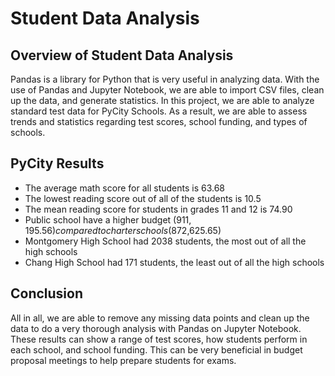 # Student Data Analysis
## Overview of Student Data Analysis
Pandas is a library for Python that is very useful in analyzing data.  With the use of Pandas and Jupyter Notebook, we are able to import CSV files, clean up the data, and generate statistics. In this project, we are able to analyze standard test data for PyCity Schools.  As a result, we are able to assess trends and statistics regarding test scores, school funding, and types of schools.
## PyCity Results
- The average math score for all students is 63.68
- The lowest reading score out of all of the students is 10.5
- The mean reading score for students in grades 11 and 12 is 74.90
- Public school have a higher budget ($911,195.56) compared to charter schools ($872,625.65)
- Montgomery High School had 2038 students, the most out of all the high schools
- Chang High School had 171 students, the least out of all the high schools
## Conclusion
All in all, we are able to remove any missing data points and clean up the data to do a very thorough analysis with Pandas on Jupyter Notebook.  These results can show a range of test scores, how students perform in each school, and school funding.  This can be very beneficial in budget proposal meetings to help prepare students for exams.